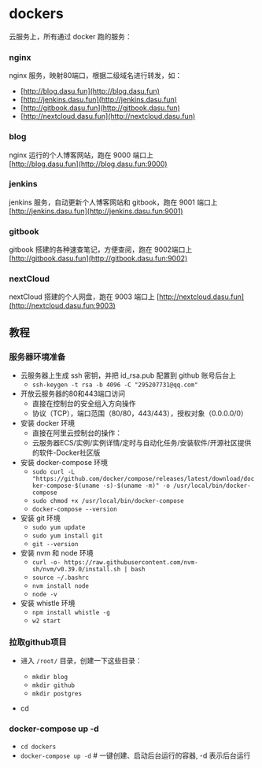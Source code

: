 # dockers

云服务上，所有通过 docker 跑的服务：  

### nginx

nginx 服务，映射80端口，根据二级域名进行转发，如：  

- [http://blog.dasu.fun](http://blog.dasu.fun)
- [http://jenkins.dasu.fun](http://jenkins.dasu.fun)
- [http://gitbook.dasu.fun](http://gitbook.dasu.fun)
- [http://nextcloud.dasu.fun](http://nextcloud.dasu.fun)

### blog

nginx 运行的个人博客网站，跑在 9000 端口上  
[http://blog.dasu.fun](http://blog.dasu.fun:9000)  

### jenkins

jenkins 服务，自动更新个人博客网站和 gitbook，跑在 9001 端口上  
[http://jenkins.dasu.fun](http://jenkins.dasu.fun:9001)

### gitbook

gitbook 搭建的各种速查笔记，方便查阅，跑在 9002端口上
[http://gitbook.dasu.fun](http://gitbook.dasu.fun:9002)

### nextCloud

nextCloud 搭建的个人网盘，跑在 9003 端口上
[http://nextcloud.dasu.fun](http://nextcloud.dasu.fun:9003)

## 教程


### 服务器环境准备

- 云服务器上生成 ssh 密钥，并把 id_rsa.pub 配置到 github 账号后台上 
  - `ssh-keygen -t rsa -b 4096 -C "295207731@qq.com"`
- 开放云服务器的80和443端口访问
  - 直接在控制台的安全组入方向操作
  - 协议（TCP），端口范围（80/80，443/443），授权对象（0.0.0.0/0）
- 安装 docker 环境
  - 直接在阿里云控制台的操作：
  - 云服务器ECS/实例/实例详情/定时与自动化任务/安装软件/开源社区提供的软件-Docker社区版
- 安装 docker-compose 环境
  - `sudo curl -L "https://github.com/docker/compose/releases/latest/download/docker-compose-$(uname -s)-$(uname -m)" -o /usr/local/bin/docker-compose`
  - `sudo chmod +x /usr/local/bin/docker-compose`
  - `docker-compose --version`
- 安装 git 环境
  - `sudo yum update`
  - `sudo yum install git`
  - `git --version`
- 安装 nvm 和 node 环境
  - `curl -o- https://raw.githubusercontent.com/nvm-sh/nvm/v0.39.0/install.sh | bash`
  - `source ~/.bashrc`
  - `nvm install node`
  - `node -v`
- 安装 whistle 环境
  - `npm install whistle -g`
  - `w2 start`

### 拉取github项目

- 进入 `/root/` 目录，创建一下这些目录：
  - `mkdir blog`
  - `mkdir github`
  - `mkdir postgres`

- cd

### docker-compose up -d
- `cd dockers`
- `docker-compose up -d` # 一键创建、启动后台运行的容器, -d 表示后台运行